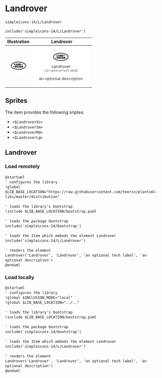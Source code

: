 # Landrover


```text
simpleicons-14/L/Landrover
```

```text
include('simpleicons-14/L/Landrover')
```



| Illustration | Landrover |
| :---: | :---: |
| ![illustration for Illustration](../../simpleicons-14/L/Landrover.png) | ![illustration for Landrover](../../simpleicons-14/L/Landrover.Local.png) |



## Sprites
The item provides the following sriptes:

- `<$LandroverXs>`
- `<$LandroverSm>`
- `<$LandroverMd>`
- `<$LandroverLg>`





## Landrover

### Load remotely
```plantuml
@startuml
' configures the library
!global $LIB_BASE_LOCATION="https://raw.githubusercontent.com/tmorin/plantuml-libs/master/distribution"

' loads the library's bootstrap
!include $LIB_BASE_LOCATION/bootstrap.puml

' loads the package bootstrap
include('simpleicons-14/bootstrap')

' loads the Item which embeds the element Landrover
include('simpleicons-14/L/Landrover')

' renders the element
Landrover('Landrover', 'Landrover', 'an optional tech label', 'an optional description')
@enduml
```

### Load locally
```plantuml
@startuml
' configures the library
!global $INCLUSION_MODE="local"
!global $LIB_BASE_LOCATION="../.."

' loads the library's bootstrap
!include $LIB_BASE_LOCATION/bootstrap.puml

' loads the package bootstrap
include('simpleicons-14/bootstrap')

' loads the Item which embeds the element Landrover
include('simpleicons-14/L/Landrover')

' renders the element
Landrover('Landrover', 'Landrover', 'an optional tech label', 'an optional description')
@enduml
```

